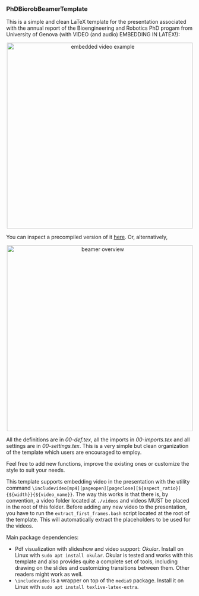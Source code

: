 ### PhDBiorobBeamerTemplate

This is a simple and clean LaTeX template for the presentation associated with the annual report of the Bioengineering and Robotics PhD progam from University of Genova (with VIDEO (and audio) EMBEDDING IN LATEX!):

<p align="center">
  <img src="docs/example/video_embedding.gif" alt="embedded video example" width="500" />
</p>

You can inspect a precompiled version of it [here](https://github.com/AndrePatri/PhDBiorobBeamerTemplate/blob/main/docs/example/phd_biorob_beamer_template.pdf).
Or, alternatively, 

<p align="center">
  <img src="docs/example/beamer_overview.gif" alt="beamer overview" width="500" />
</p>

All the definitions are in *00-def.tex*, all the imports in *00-imports.tex* and all settings are in *00-settings.tex*. This is a very simple but clean organization of the template which users are encouraged to employ. 

Feel free to add new functions, improve the existing ones or customize the style to suit your needs.

This template supports embedding video in the presentation with the utility command `\includevideo[mp4][pageopen][pageclose][${aspect_ratio}]{${width}}{${video_name}}`. The way this works is that there is, by convention, a video folder located at `./videos` and videos MUST be placed in the root of this folder. Before adding any new video to the presentation, you have to run the `extract_first_frames.bash` script located at the root of the template. This will automatically extract the placeholders to be used for the videos.

Main package dependencies: 
- Pdf visualization with slideshow and video support: *Okular*. Install on Linux with `sudo apt install okular`. Okular is tested and works with this template and also provides quite a complete set of tools, including drawing on the slides and customizing transitions between them. Other readers might work as well.
- `\includevideo` is a wrapper on top of the `media9` package. Install it on Linux with `sudo apt install texlive-latex-extra`.


